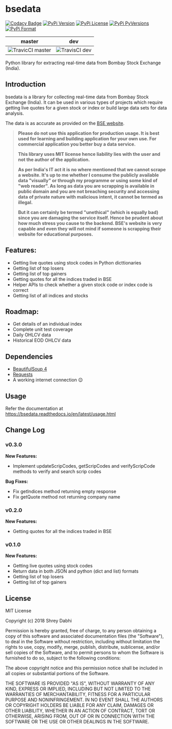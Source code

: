 # bsedata

[![Codacy Badge](https://api.codacy.com/project/badge/Grade/d0e83bb030de48da8b6b5f2d5df8445d)](https://app.codacy.com/app/sdabhi23/bsedata?utm_source=github.com&utm_medium=referral&utm_content=sdabhi23/bsedata&utm_campaign=Badge_Grade_Dashboard)
[![PyPi Version](https://img.shields.io/pypi/v/bsedata.svg)](https://pypi.org/project/bsedata/)
[![PyPi License](https://img.shields.io/pypi/l/bsedata.svg)](https://pypi.org/project/bsedata/)
[![PyPi PyVersions](https://img.shields.io/pypi/pyversions/bsedata.svg)](https://pypi.org/project/bsedata/)
[![PyPi Format](https://img.shields.io/pypi/format/bsedata.svg)](https://pypi.org/project/bsedata/)

| master | dev |
|--------|-----|
|![TravicCI master](https://api.travis-ci.com/sdabhi23/bsedata.svg?branch=master)| ![TravisCI dev](https://api.travis-ci.com/sdabhi23/bsedata.svg?branch=dev) |

Python library for extracting real-time data from Bombay Stock Exchange (India).

## Introduction

bsedata is a library for collecting real-time data from Bombay Stock Exchange (India). It can be used in various types of projects which require getting live quotes for a given stock or index or build large data sets for data analysis.

The data is as accurate as provided on the [BSE website](m.bseindia.com).

> **Please do not use this application for production usage. It is best used for learning and building application for your own use. For commercial application you better buy a data service.**
> 
> **This library uses MIT license hence liability lies with the user and not the author of the application.**
>
> **As per India's IT act it is no where mentioned that we cannot scrape a website. It's up to me whether I consume the publicly available data "visually" or through my programme or using some kind of "web reader". As long as data you are scrapping is available in public domain and you are not breaching security and accessing data of private nature with malicious intent, it cannot be termed as illegal.**
>
> **But it can certainly be termed "unethical" (which is equally bad) since you are damaging the service itself. Hence be prudent about how much stress you cause to the backend. BSE's website is very capable and even they will not mind if someone is scrapping their website for educational purposes.**

## Features:

* Getting live quotes using stock codes in Python dicttionaries
* Getting list of top losers
* Getting list of top gainers
* Getting quotes for all the indices traded in BSE
* Helper APIs to check whether a given stock code or index code is correct
* Getting list of all indices and stocks

## Roadmap:

* Get details of an individual index
* Complete unit test coverage
* Daily OHLCV data
* Historical EOD OHLCV data

## Dependencies

* [BeautifulSoup 4](https://www.crummy.com/software/BeautifulSoup/bs4/doc/)
* [Requests](http://docs.python-requests.org/en/master/)
* A working internet connection :wink:

## Usage

Refer the documentation at https://bsedata.readthedocs.io/en/latest/usage.html

## Change Log


### v0.3.0

**New Features:**

- Implement updateScripCodes, getScripCodes and verifyScripCode methods to verify and search scrip codes

**Bug Fixes:**

- Fix getIndices method returning empty response
- Fix getQuote method not returning company name

### v0.2.0

**New Features:**

- Getting quotes for all the indices traded in BSE

### v0.1.0

**New Features:**

- Getting live quotes using stock codes
- Return data in both JSON and python (dict and list) formats
- Getting list of top losers
- Getting list of top gainers

## License

MIT License

Copyright (c) 2018 Shrey Dabhi

Permission is hereby granted, free of charge, to any person obtaining a copy
of this software and associated documentation files (the "Software"), to deal
in the Software without restriction, including without limitation the rights
to use, copy, modify, merge, publish, distribute, sublicense, and/or sell
copies of the Software, and to permit persons to whom the Software is
furnished to do so, subject to the following conditions:

The above copyright notice and this permission notice shall be included in all
copies or substantial portions of the Software.

THE SOFTWARE IS PROVIDED "AS IS", WITHOUT WARRANTY OF ANY KIND, EXPRESS OR
IMPLIED, INCLUDING BUT NOT LIMITED TO THE WARRANTIES OF MERCHANTABILITY,
FITNESS FOR A PARTICULAR PURPOSE AND NONINFRINGEMENT. IN NO EVENT SHALL THE
AUTHORS OR COPYRIGHT HOLDERS BE LIABLE FOR ANY CLAIM, DAMAGES OR OTHER
LIABILITY, WHETHER IN AN ACTION OF CONTRACT, TORT OR OTHERWISE, ARISING FROM,
OUT OF OR IN CONNECTION WITH THE SOFTWARE OR THE USE OR OTHER DEALINGS IN THE
SOFTWARE.
